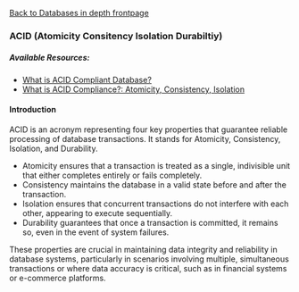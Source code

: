 [Back to Databases in depth frontpage](./index.md)

### ACID (Atomicity Consitency Isolation Durabiltiy)

##### Available Resources:

- [What is ACID Compliant Database?](https://retool.com/blog/whats-an-acid-compliant-database/)
- [What is ACID Compliance?: Atomicity, Consistency, Isolation](https://fauna.com/blog/what-is-acid-compliance-atomicity-consistency-isolation)

#### Introduction

ACID is an acronym representing four key properties that guarantee reliable processing of database transactions. It stands for Atomicity, Consistency, Isolation, and Durability.

- Atomicity ensures that a transaction is treated as a single, indivisible unit that either completes entirely or fails completely.
- Consistency maintains the database in a valid state before and after the transaction.
- Isolation ensures that concurrent transactions do not interfere with each other, appearing to execute sequentially.
- Durability guarantees that once a transaction is committed, it remains so, even in the event of system failures.

These properties are crucial in maintaining data integrity and reliability in database systems, particularly in scenarios involving multiple, simultaneous transactions or where data accuracy is critical, such as in financial systems or e-commerce platforms.
